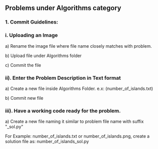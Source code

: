 ## Problems under Algorithms category

### 1. Commit Guidelines:

### i. Uploading an Image

a) Rename the image file where file name closely matches with problem. 

b) Upload file under Algorithms folder

c) Commit the file


### ii). Enter the Problem Description in Text format

a) Create a new file inside Algorithms Folder. e.x: (number_of_islands.txt) 

b) Commit new file 


### iii). Have a working code ready for the problem.

a) Create a new file naming it similar to problem file name with suffix "_sol.py"

For Example:  number_of_islands.txt or number_of_islands.png, create a solution file as:  number_of_islands_sol.py

